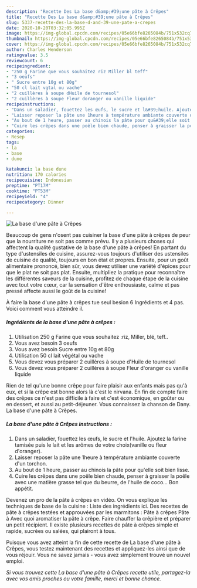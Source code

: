 ```yaml
---
description: "Recette Des La base d&amp;#39;une pâte à Crêpes"
title: "Recette Des La base d&amp;#39;une pâte à Crêpes"
slug: 5337-recette-des-la-base-d-and-39-une-pate-a-crepes
date: 2020-10-20T03:32:05.995Z
image: https://img-global.cpcdn.com/recipes/05e66bfe8265084b/751x532cq70/la-base-dune-pate-a-crepes-photo-principale-de-la-recette.jpg
thumbnail: https://img-global.cpcdn.com/recipes/05e66bfe8265084b/751x532cq70/la-base-dune-pate-a-crepes-photo-principale-de-la-recette.jpg
cover: https://img-global.cpcdn.com/recipes/05e66bfe8265084b/751x532cq70/la-base-dune-pate-a-crepes-photo-principale-de-la-recette.jpg
author: Charles Henderson
ratingvalue: 3.5
reviewcount: 6
recipeingredient:
- "250 g Farine que vous souhaitez riz Miller bl teff"
- "3 oeufs"
- " Sucre entre 10g et 80g"
- "50 cl lait vgtal ou vache"
- "2 cuillères à soupe dHuile de tournesol"
- "2 cuillères à soupe Fleur doranger ou vanille liquide"
recipeinstructions:
- "Dans un saladier, fouettez les œufs, le sucre et l&#39;huile. Ajoutez la farine tamisée puis le lait et les arômes de votre choix(vanille ou fleur d&#39;oranger)."
- "Laisser reposer la pâte une 1heure à température ambiante couverte d&#39;un torchon."
- "Au bout de 1 heure, passer au chinois la pâte pour qu&#39;elle soit bien lisse."
- "Cuire les crêpes dans une poêle bien chaude, penser à graisser la poêle avec une matière grasse tel que du beurre, de l&#39;huile de coco... Bon appétit."
categories:
- Resep
tags:
- la
- base
- dune

katakunci: la base dune 
nutrition: 170 calories
recipecuisine: Indonesian
preptime: "PT17M"
cooktime: "PT53M"
recipeyield: "4"
recipecategory: Dinner

---
```



![La base d&#39;une pâte à Crêpes](https://img-global.cpcdn.com/recipes/05e66bfe8265084b/751x532cq70/la-base-dune-pate-a-crepes-photo-principale-de-la-recette.jpg)

Beaucoup de gens n'osent pas cuisiner la base d&#39;une pâte à crêpes de peur que la nourriture ne soit pas comme prévu. Il y a plusieurs choses qui affectent la qualité gustative de la base d&#39;une pâte à crêpes! En partant du type d'ustensiles de cuisine, assurez-vous toujours d'utiliser des ustensiles de cuisine de qualité, toujours en bon état et propres. Ensuite, pour un goût alimentaire prononcé, bien sûr, vous devez utiliser une variété d'épices pour que le plat ne soit pas plat. Ensuite, multipliez la pratique pour reconnaître les différentes saveurs de la cuisine, profitez de chaque étape de la cuisine avec tout votre cœur, car la sensation d'être enthousiaste, calme et pas pressé affecte aussi le goût de la cuisine!

<!--inarticleads1-->

À faire la base d&#39;une pâte à crêpes tue seul besion 6 Ingrédients et 4 pas. Voici comment vous atteindre il.

##### Ingrédients de la base d&#39;une pâte à crêpes :

1. Utilisation 250 g Farine que vous souhaitez :riz, Miller, blé, teff..
1. Vous avez besoin 3 oeufs
1. Vous avez besoin  Sucre entre 10g et 80g
1. Utilisation 50 cl lait végétal ou vache
1. Vous devez vous préparer 2 cuillères à soupe d&#39;Huile de tournesol
1. Vous devez vous préparer 2 cuillères à soupe Fleur d&#39;oranger ou vanille liquide


Rien de tel qu&#39;une bonne crêpe pour faire plaisir aux enfants mais pas qu&#39;à eux, et si la crêpe est bonne alors là c&#39;est le nirvana. En fin de compte faire des crêpes ce n&#39;est pas difficile à faire et c&#39;est économique, en goûter ou en dessert, et aussi au petit-déjeuner. Vous connaissez la chanson de Dany. La base d&#39;une pâte à Crêpes. 

<!--inarticleads2-->

##### La base d&#39;une pâte à Crêpes instructions :

1. Dans un saladier, fouettez les œufs, le sucre et l&#39;huile. Ajoutez la farine tamisée puis le lait et les arômes de votre choix(vanille ou fleur d&#39;oranger).
1. Laisser reposer la pâte une 1heure à température ambiante couverte d&#39;un torchon.
1. Au bout de 1 heure, passer au chinois la pâte pour qu&#39;elle soit bien lisse.
1. Cuire les crêpes dans une poêle bien chaude, penser à graisser la poêle avec une matière grasse tel que du beurre, de l&#39;huile de coco... Bon appétit.


Devenez un pro de la pâte à crêpes en vidéo. On vous explique les techniques de base de la cuisine : Liste des ingrédients ici. Des recettes de pâte à crêpes testées et approuvées par les marmitons : Pâte à crêpes Pâte à Avec quoi aromatiser la pâte à crêpe. Faire chauffer la crêpière et préparer un petit récipient. Il existe plusieurs recettes de pâte à crêpes simple et rapide, sucrées ou salées, qui plairont à tous. 

<!--inarticleads1-->

<p>
Puisque vous avez atteint la fin de cette recette de La base d&#39;une pâte à Crêpes, vous testez maintenant des recettes et appliquez-les ainsi que de vous réjouir. Vous ne savez jamais - vous avez simplement trouvé un nouvel emploi.
</p>

<p>
<i>Si vous trouvez cette La base d&#39;une pâte à Crêpes recette utile, partagez-la avec vos amis proches ou votre famille, merci et bonne chance.</i>
</p>
